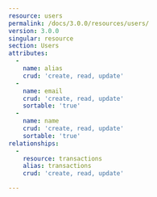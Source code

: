 ```yaml
---
resource: users
permalink: /docs/3.0.0/resources/users/
version: 3.0.0
singular: resource
section: Users
attributes:
  -
    name: alias
    crud: 'create, read, update'
  -
    name: email
    crud: 'create, read, update'
    sortable: 'true'
  -
    name: name
    crud: 'create, read, update'
    sortable: 'true'
relationships:
  -
    resource: transactions
    alias: transactions
    crud: 'create, read, update'

---
```

